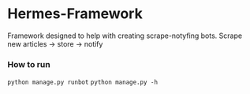 # Hermes-Framework
Framework designed to help with creating scrape-notyfing bots. Scrape new articles -> store -> notify

### How to run
`python manage.py runbot`
`python manage.py -h`

